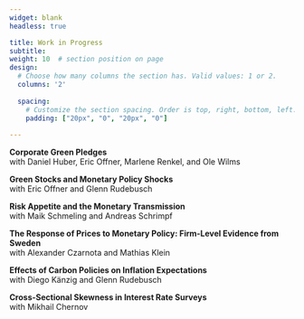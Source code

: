 ```yaml
---
widget: blank
headless: true

title: Work in Progress
subtitle:
weight: 10  # section position on page
design:
  # Choose how many columns the section has. Valid values: 1 or 2.
  columns: '2'
  
  spacing:
    # Customize the section spacing. Order is top, right, bottom, left.
    padding: ["20px", "0", "20px", "0"]  
  
---
```


**Corporate Green Pledges**  
with Daniel Huber, Eric Offner, Marlene Renkel, and Ole Wilms

**Green Stocks and Monetary Policy Shocks**  
with Eric Offner and Glenn Rudebusch

**Risk Appetite and the Monetary Transmission**   
with Maik Schmeling and Andreas Schrimpf

**The Response of Prices to Monetary Policy: Firm-Level Evidence from Sweden**  
with Alexander Czarnota and Mathias Klein

**Effects of Carbon Policies on Inflation Expectations**  
with Diego Känzig and Glenn Rudebusch

**Cross-Sectional Skewness in Interest Rate Surveys**    
with Mikhail Chernov

